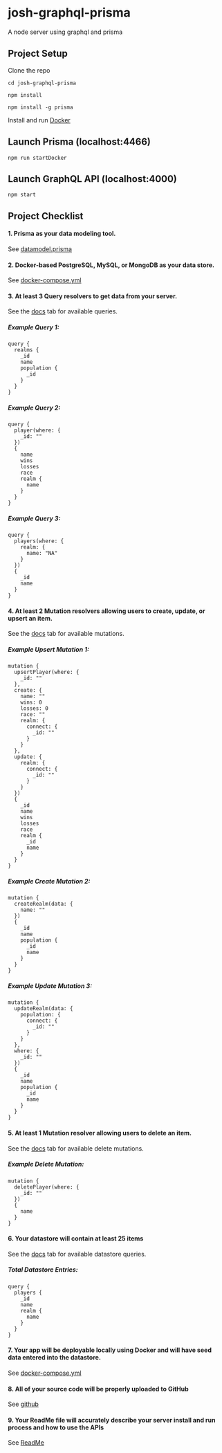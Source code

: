 
# josh-graphql-prisma
A node server using graphql and prisma

## Project Setup
Clone the repo

```
cd josh-graphql-prisma
```

```
npm install
```

```
npm install -g prisma
```

Install and run [Docker](https://www.docker.com/)

## Launch Prisma (localhost:4466)
```
npm run startDocker
```

## Launch GraphQL API (localhost:4000)
```
npm start
```

## Project Checklist
#### 1. Prisma as your data modeling tool.
See [datamodel.prisma](https://github.com/jneb28/josh-graphql-prisma/blob/master/datamodel.prisma)
#### 2. Docker-based PostgreSQL, MySQL, or MongoDB as your data store.
See [docker-compose.yml](https://github.com/jneb28/josh-graphql-prisma/blob/master/docker-compose.yml)
#### 3. At least 3 Query resolvers to get data from your server.
See the [docs](http://localhost:4466/) tab for available queries.
##### Example Query 1:
```
query {
  realms {
    _id
    name
    population {
      _id
    }
  }
}
```
##### Example Query 2:
```
query {
  player(where: {
    _id: ""
  })
  {
    name
    wins
    losses
    race
    realm {
      name
    }
  }
}
```
##### Example Query 3:
```
query {
  players(where: {
    realm: {
      name: "NA"
    }
  })
  {
    _id
    name
  }
}
```
#### 4. At least 2 Mutation resolvers allowing users to create, update, or upsert an item.
See the [docs](http://localhost:4466/) tab for available mutations.
##### Example Upsert Mutation 1:
```
mutation {
  upsertPlayer(where: {
    _id: ""
  }, 
  create: {
    name: ""
    wins: 0
    losses: 0
    race: ""
    realm: {
      connect: {
        _id: ""
      }
    }
  },
  update: {
    realm: {
      connect: {
        _id: ""
      }
    }
  })
  {
    _id
    name
    wins
    losses
    race
    realm {
      _id
      name
    }
  }
}
```
##### Example Create Mutation 2:
```
mutation {
  createRealm(data: {
    name: ""
  })
  {
    _id
    name
    population {
      _id
      name
    }
  }
}
```
##### Example Update Mutation 3:
```
mutation {
  updateRealm(data: {
    population: {
      connect: {
        _id: ""
      }
    }
  },
  where: {
    _id: ""
  }) 
  {
    _id
    name
    population {
      _id
      name
    }
  }
}
```
#### 5. At least 1 Mutation resolver allowing users to delete an item.
See the [docs](http://localhost:4466/) tab for available delete mutations.
##### Example Delete Mutation:
```
mutation {
  deletePlayer(where: {
    _id: ""
  })
  {
    name
  }
}
```
#### 6. Your datastore will contain at least 25 items
See the [docs](http://localhost:4466/) tab for available datastore queries.
##### Total Datastore Entries:
```
query {
  players {
    _id
    name
    realm {
      name
    }
  }
}
```
#### 7. Your app will be deployable locally using Docker and will have seed data entered into the datastore.
See [docker-compose.yml](https://github.com/jneb28/josh-graphql-prisma/blob/master/docker-compose.yml)
#### 8. All of your source code will be properly uploaded to GitHub
See [github](https://github.com/jneb28/josh-graphql-prisma)
#### 9. Your ReadMe file will accurately describe your server install and run process and how to use the APIs
See [ReadMe](https://github.com/jneb28/josh-graphql-prisma/blob/master/README.md)